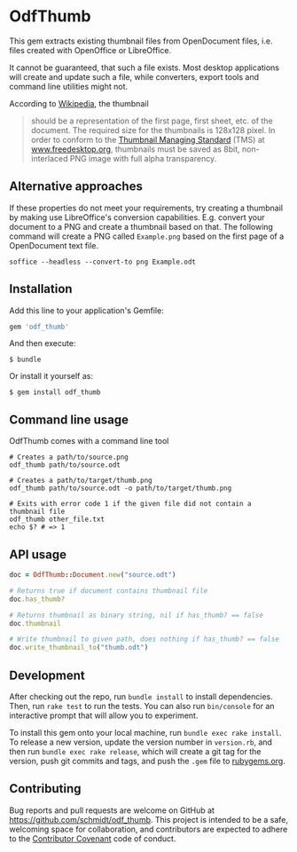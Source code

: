 # OdfThumb

This gem extracts existing thumbnail files from OpenDocument files, i.e. files
created with OpenOffice or LibreOffice.

It cannot be guaranteed, that such a file exists. Most desktop applications will
create and update such a file, while converters, export tools and command line
utilities might not.

According to
[Wikipedia](https://en.wikipedia.org/w/index.php?title=OpenDocument_technical_specification&oldid=695208884),
the thumbnail

> should be a representation of the first page, first sheet, etc. of the
> document. The required size for the thumbnails is 128x128 pixel. In order to
> conform to the [Thumbnail Managing
> Standard](http://standards.freedesktop.org/thumbnail-spec/latest/x142.html#AEN144)
> (TMS) at www.freedesktop.org, thumbnails must be saved as 8bit, non-interlaced
> PNG image with full alpha transparency.



## Alternative approaches

If these properties do not meet your requirements, try creating a thumbnail
by making use LibreOffice's conversion capabilities. E.g. convert your document
to a PNG and create a thumbnail based on that. The following command will create
a PNG called `Example.png` based on the first page of a OpenDocument text file.

    soffice --headless --convert-to png Example.odt



## Installation

Add this line to your application's Gemfile:

```ruby
gem 'odf_thumb'
```

And then execute:

    $ bundle

Or install it yourself as:

    $ gem install odf_thumb



## Command line usage

OdfThumb comes with a command line tool

```
# Creates a path/to/source.png
odf_thumb path/to/source.odt

# Creates a path/to/target/thumb.png
odf_thumb path/to/source.odt -o path/to/target/thumb.png

# Exits with error code 1 if the given file did not contain a thumbnail file
odf_thumb other_file.txt
echo $? # => 1
```



## API usage

```ruby
doc = OdfThumb::Document.new("source.odt")

# Returns true if document contains thumbnail file
doc.has_thumb?

# Returns thumbnail as binary string, nil if has_thumb? == false
doc.thumbnail

# Write thumbnail to given path, does nothing if has_thumb? == false
doc.write_thumbnail_to("thumb.odt")
```



## Development

After checking out the repo, run `bundle install` to install dependencies. Then,
run `rake test` to run the tests. You can also run `bin/console` for an
interactive prompt that will allow you to experiment.

To install this gem onto your local machine, run `bundle exec rake install`. To
release a new version, update the version number in `version.rb`, and then run
`bundle exec rake release`, which will create a git tag for the version, push
git commits and tags, and push the `.gem` file to
[rubygems.org](https://rubygems.org).



## Contributing

Bug reports and pull requests are welcome on GitHub at
https://github.com/schmidt/odf_thumb. This project is intended to be a safe,
welcoming space for collaboration, and contributors are expected to adhere to
the [Contributor Covenant](http://contributor-covenant.org) code of conduct.
